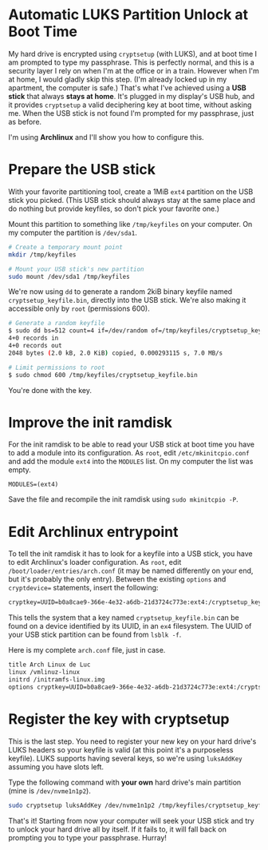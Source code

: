 # Automatic LUKS Partition Unlock at Boot Time

My hard drive is encrypted using `cryptsetup` (with LUKS), and at boot time I am prompted to type my passphrase. This is perfectly normal, and this is a security layer I rely on when I'm at the office or in a train. However when I'm at home, I would gladly skip this step. (I'm already locked up in my apartment, the computer is safe.) That's what I've achieved using a **USB stick** that always **stays at home**. It's plugged in my display's USB hub, and it provides `cryptsetup` a valid deciphering key at boot time, without asking me. When the USB stick is not found I'm prompted for my passphrase, just as before.

I'm using **Archlinux** and I'll show you how to configure this.

# Prepare the USB stick

With your favorite partitioning tool, create a 1MiB `ext4` partition on the USB stick you picked. (This USB stick should always stay at the same place and do nothing but provide keyfiles, so don't pick your favorite one.)

Mount this partition to something like `/tmp/keyfiles` on your computer. On my computer the partition is `/dev/sda1`.

```bash
# Create a temporary mount point
mkdir /tmp/keyfiles

# Mount your USB stick's new partition
sudo mount /dev/sda1 /tmp/keyfiles
```

We're now using `dd` to generate a random 2kiB binary keyfile named `cryptsetup_keyfile.bin`, directly into the USB stick. We're also making it accessible only by `root` (permissions 600).

```bash
# Generate a random keyfile
$ sudo dd bs=512 count=4 if=/dev/random of=/tmp/keyfiles/cryptsetup_keyfile.bin iflag=fullblock
4+0 records in
4+0 records out
2048 bytes (2.0 kB, 2.0 KiB) copied, 0.000293115 s, 7.0 MB/s

# Limit permissions to root
$ sudo chmod 600 /tmp/keyfiles/cryptsetup_keyfile.bin
```

You're done with the key.

# Improve the init ramdisk

For the init ramdisk to be able to read your USB stick at boot time you have to add a module into its configuration. As `root`, edit `/etc/mkinitcpio.conf` and add the module `ext4` into the `MODULES` list. On my computer the list was empty.

```plaintext
MODULES=(ext4)
```

Save the file and recompile the init ramdisk using `sudo mkinitcpio -P`.

# Edit Archlinux entrypoint

To tell the init ramdisk it has to look for a keyfile into a USB stick, you have to edit Archlinux's loader configuration. As `root`, edit `/boot/loader/entries/arch.conf` (it may be named differently on your end, but it's probably the only entry). Between the existing `options` and `cryptdevice=` statements, insert the following:

```txt
cryptkey=UUID=b0a8cae9-366e-4e32-a6db-21d3724c773e:ext4:/cryptsetup_keyfile.bin
```

This tells the system that a key named `cryptsetup_keyfile.bin` can be found on a device identified by its UUID, in an `ex4` filesystem. The UUID of your USB stick partition can be found from `lsblk -f`.

Here is my complete `arch.conf` file, just in case.

```txt
title Arch Linux de Luc
linux /vmlinuz-linux
initrd /initramfs-linux.img
options cryptkey=UUID=b0a8cae9-366e-4e32-a6db-21d3724c773e:ext4:/cryptsetup_keyfile.bin cryptdevice=UUID=c504d83c-1ed7-42e6-a566-70f2b8ee1b13:cryptlvm root=/dev/vg/root quiet
```

# Register the key with cryptsetup

This is the last step. You need to register your new key on your hard drive's LUKS headers so your keyfile is valid (at this point it's a purposeless keyfile). LUKS supports having several keys, so we're using `luksAddKey` assuming you have slots left.

Type the following command with **your own** hard drive's main partition (mine is `/dev/nvme1n1p2`).

```bash
sudo cryptsetup luksAddKey /dev/nvme1n1p2 /tmp/keyfiles/cryptsetup_keyfile.bin
```

That's it! Starting from now your computer will seek your USB stick and try to unlock your hard drive all by itself. If it fails to, it will fall back on prompting you to type your passphrase. Hurray!